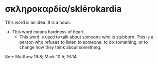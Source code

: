 # σκληροκαρδία/sklērokardia
This word is an idea. It is a noun.
* This word means hardness of heart.
    * This word is used to talk about someone who is stubborn. This is a person who refuses to listen to someone, to do something, or to change how they think about something.

See: Matthew 19:8; Mark 10:5; 16:14
